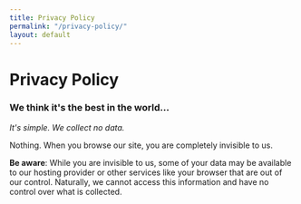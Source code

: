 ```yaml
---
title: Privacy Policy
permalink: "/privacy-policy/"
layout: default
---
```


<div class="topnav-spacer"></div>
<div class="section">
  <h1 class="orange-header">Privacy Policy</h1>
  <h3>We think it's the best in the world...</h3>

  <p><em>It's simple. We collect no data.</em></p>

  <p>Nothing. When you browse our site, you are completely invisible to us.</p>

  <p><strong>Be aware</strong>: While you are invisible to us, some of your data may be available to our hosting provider or other services like your browser that are out of our control. Naturally, we cannot access this information and have no control over what is collected.</p>
</div>